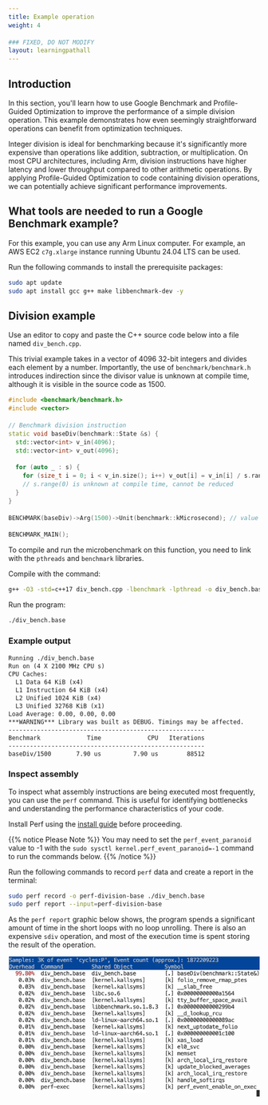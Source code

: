 ```yaml
---
title: Example operation
weight: 4

### FIXED, DO NOT MODIFY
layout: learningpathall
---
```


## Introduction

In this section, you'll learn how to use Google Benchmark and Profile-Guided Optimization to improve the performance of a simple division operation. This example demonstrates how even seemingly straightforward operations can benefit from optimization techniques.

Integer division is ideal for benchmarking because it's significantly more expensive than operations like addition, subtraction, or multiplication. On most CPU architectures, including Arm, division instructions have higher latency and lower throughput compared to other arithmetic operations. By applying Profile-Guided Optimization to code containing division operations, we can potentially achieve significant performance improvements.

## What tools are needed to run a Google Benchmark example?

For this example, you can use any Arm Linux computer. For example, an AWS EC2 `c7g.xlarge` instance running Ubuntu 24.04 LTS can be used.

Run the following commands to install the prerequisite packages:

```bash
sudo apt update
sudo apt install gcc g++ make libbenchmark-dev -y
```

## Division example

Use an editor to copy and paste the C++ source code below into a file named `div_bench.cpp`.

This trivial example takes in a vector of 4096 32-bit integers and divides each element by a number. Importantly, the use of `benchmark/benchmark.h` introduces indirection since the divisor value is unknown at compile time, although it is visible in the source code as 1500.

```cpp
#include <benchmark/benchmark.h>
#include <vector>

// Benchmark division instruction
static void baseDiv(benchmark::State &s) {
  std::vector<int> v_in(4096);
  std::vector<int> v_out(4096);

  for (auto _ : s) {
    for (size_t i = 0; i < v_in.size(); i++) v_out[i] = v_in[i] / s.range(0);
    // s.range(0) is unknown at compile time, cannot be reduced
  }
}

BENCHMARK(baseDiv)->Arg(1500)->Unit(benchmark::kMicrosecond); // value of 1500 is passed through as an argument so strength reduction cannot be applied

BENCHMARK_MAIN();
```

To compile and run the microbenchmark on this function, you need to link with the `pthreads` and `benchmark` libraries.

Compile with the command:

```bash
g++ -O3 -std=c++17 div_bench.cpp -lbenchmark -lpthread -o div_bench.base
```

Run the program:

```bash
./div_bench.base
```

### Example output

```output
Running ./div_bench.base
Run on (4 X 2100 MHz CPU s)
CPU Caches:
  L1 Data 64 KiB (x4)
  L1 Instruction 64 KiB (x4)
  L2 Unified 1024 KiB (x4)
  L3 Unified 32768 KiB (x1)
Load Average: 0.00, 0.00, 0.00
***WARNING*** Library was built as DEBUG. Timings may be affected.
-------------------------------------------------------
Benchmark             Time             CPU   Iterations
-------------------------------------------------------
baseDiv/1500       7.90 us         7.90 us        88512
```

### Inspect assembly

To inspect what assembly instructions are being executed most frequently, you can use the `perf` command. This is useful for identifying bottlenecks and understanding the performance characteristics of your code.

Install Perf using the [install guide](https://learn.arm.com/install-guides/perf/) before proceeding.

{{% notice Please Note %}}
You may need to set the `perf_event_paranoid` value to -1 with the `sudo sysctl kernel.perf_event_paranoid=-1` command to run the commands below.
{{% /notice %}}

Run the following commands to record `perf` data and create a report in the terminal:

```bash
sudo perf record -o perf-division-base ./div_bench.base 
sudo perf report --input=perf-division-base
```

As the `perf report` graphic below shows, the program spends a significant amount of time in the short loops with no loop unrolling. There is also an expensive `sdiv` operation, and most of the execution time is spent storing the result of the operation.

![before-pgo](./before-pgo.gif)

